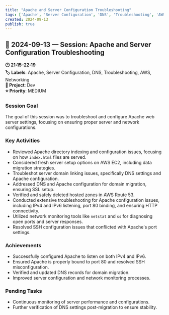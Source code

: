```yaml
---
title: "Apache and Server Configuration Troubleshooting"
tags: ['Apache', 'Server Configuration', 'DNS', 'Troubleshooting', 'AWS', 'Networking']
created: 2024-09-13
publish: true
---
```


## 📅 2024-09-13 — Session: Apache and Server Configuration Troubleshooting

**🕒 21:15–22:19**  
**🏷️ Labels**: Apache, Server Configuration, DNS, Troubleshooting, AWS, Networking  
**📂 Project**: Dev  
**⭐ Priority**: MEDIUM  


### Session Goal
The goal of this session was to troubleshoot and configure Apache web server settings, focusing on ensuring proper server and network configurations.

### Key Activities
- Reviewed Apache directory indexing and configuration issues, focusing on how `index.html` files are served.
- Considered fresh server setup options on AWS EC2, including data migration strategies.
- Troubleshot server domain linking issues, specifically DNS settings and Apache configuration.
- Addressed DNS and Apache configuration for domain migration, ensuring SSL setup.
- Verified and safely deleted hosted zones in AWS Route 53.
- Conducted extensive troubleshooting for Apache configuration issues, including IPv4 and IPv6 listening, port 80 binding, and ensuring HTTP connectivity.
- Utilized network monitoring tools like `netstat` and `ss` for diagnosing open ports and server responses.
- Resolved SSH configuration issues that conflicted with Apache's port settings.

### Achievements
- Successfully configured Apache to listen on both IPv4 and IPv6.
- Ensured Apache is properly bound to port 80 and resolved SSH misconfiguration.
- Verified and updated DNS records for domain migration.
- Improved server configuration and network monitoring processes.

### Pending Tasks
- Continuous monitoring of server performance and configurations.
- Further verification of DNS settings post-migration to ensure stability.
